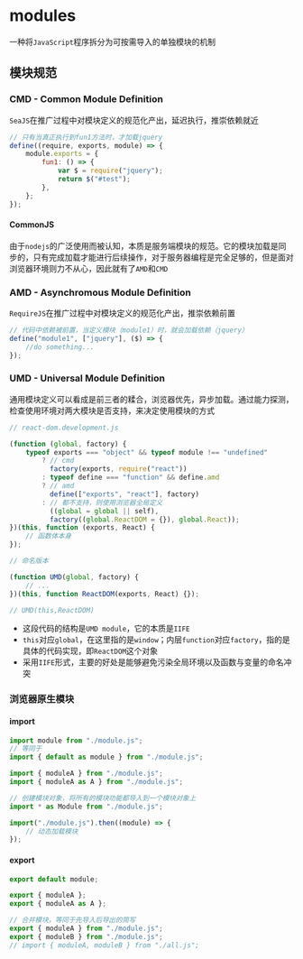# modules

一种将`JavaScript`程序拆分为可按需导入的单独模块的机制

## 模块规范

### CMD - Common Module Definition

`SeaJS`在推广过程中对模块定义的规范化产出，延迟执行，推崇依赖就近

```js
// 只有当真正执行到fun1方法时，才加载jquery
define((require, exports, module) => {
	module.exports = {
		fun1: () => {
			var $ = require("jquery");
			return $("#test");
		},
	};
});
```

#### CommonJS

由于`nodejs`的广泛使用而被认知，本质是服务端模块的规范。它的模块加载是同步的，只有完成加载才能进行后续操作，对于服务器编程是完全足够的，但是面对浏览器环境则力不从心，因此就有了`AMD`和`CMD`

### AMD - Asynchromous Module Definition

`RequireJS`在推广过程中对模块定义的规范化产出，推崇依赖前置

```js
// 代码中依赖被前置，当定义模块（module1）时，就会加载依赖（jquery）
define("module1", ["jquery"], ($) => {
	//do something...
});
```

### UMD - Universal Module Definition

通用模块定义可以看成是前三者的糅合，浏览器优先，异步加载。通过能力探测，检查使用环境对两大模块是否支持，来决定使用模块的方式

```js
// react-dom.development.js

(function (global, factory) {
	typeof exports === "object" && typeof module !== "undefined"
		? // cmd
		  factory(exports, require("react"))
		: typeof define === "function" && define.amd
		? // amd
		  define(["exports", "react"], factory)
		: // 都不支持，则使用浏览器全局定义
		  ((global = global || self),
		  factory((global.ReactDOM = {}), global.React));
})(this, function (exports, React) {
	// 函数体本身
});
```

```js
// 命名版本

(function UMD(global, factory) {
	// ...
})(this, function ReactDOM(exports, React) {});

// UMD(this,ReactDOM)
```

- 这段代码的结构是`UMD module`，它的本质是`IIFE`
- `this`对应`global`，在这里指的是`window`；内层`function`对应`factory`，指的是具体的代码实现，即`ReactDOM`这个对象
- 采用`IIFE`形式，主要的好处是能够避免污染全局环境以及函数与变量的命名冲突

### 浏览器原生模块

#### import

```js
import module from "./module.js";
// 等同于
import { default as module } from "./module.js";

import { moduleA } from "./module.js";
import { moduleA as A } from "./module.js";

// 创建模块对象，将所有的模块功能都导入到一个模块对象上
import * as Module from "./module.js";

import("./module.js").then((module) => {
	// 动态加载模块
});
```

#### export

```js
export default module;

export { moduleA };
export { moduleA as A };

// 合并模块，等同于先导入后导出的简写
export { moduleA } from "./module.js";
export { moduleB } from "./module.js";
// import { moduleA, moduleB } from "./all.js";
```
